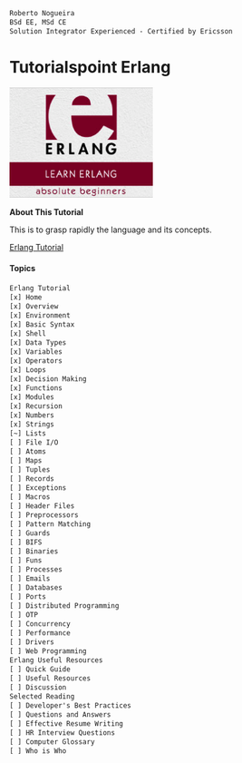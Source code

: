 ```
Roberto Nogueira  
BSd EE, MSd CE
Solution Integrator Experienced - Certified by Ericsson
```
# Tutorialspoint Erlang

![ebook cover](images/tutorialspoint-erlang.png)

**About This Tutorial**

This is to grasp rapidly the language and its concepts.

[Erlang Tutorial](https://www.tutorialspoint.com/erlang/index.htm)

#### Topics

```
Erlang Tutorial
[x] Home
[x] Overview
[x] Environment
[x] Basic Syntax
[x] Shell
[x] Data Types
[x] Variables
[x] Operators
[x] Loops
[x] Decision Making
[x] Functions
[x] Modules
[x] Recursion
[x] Numbers
[x] Strings
[~] Lists
[ ] File I/O
[ ] Atoms
[ ] Maps
[ ] Tuples
[ ] Records
[ ] Exceptions
[ ] Macros
[ ] Header Files
[ ] Preprocessors
[ ] Pattern Matching
[ ] Guards
[ ] BIFS
[ ] Binaries
[ ] Funs
[ ] Processes
[ ] Emails
[ ] Databases
[ ] Ports
[ ] Distributed Programming
[ ] OTP
[ ] Concurrency
[ ] Performance
[ ] Drivers
[ ] Web Programming
Erlang Useful Resources
[ ] Quick Guide
[ ] Useful Resources
[ ] Discussion
Selected Reading
[ ] Developer's Best Practices
[ ] Questions and Answers
[ ] Effective Resume Writing
[ ] HR Interview Questions
[ ] Computer Glossary
[ ] Who is Who
```

